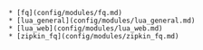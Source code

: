     * [fq](config/modules/fq.md)
    * [lua_general](config/modules/lua_general.md)
    * [lua_web](config/modules/lua_web.md)
    * [zipkin_fq](config/modules/zipkin_fq.md)
